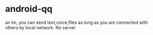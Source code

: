 # android-qq
an im, you can send text,voice,files as long as you are connected with others by local network. No server
